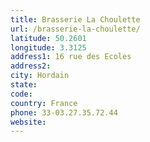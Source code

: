 ```yaml
---
title: Brasserie La Choulette
url: /brasserie-la-choulette/
latitude: 50.2601
longitude: 3.3125
address1: 16 rue des Ecoles
address2: 
city: Hordain
state: 
code: 
country: France
phone: 33-03.27.35.72.44
website: 
---
```


